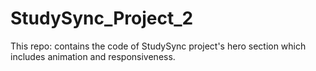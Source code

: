 # StudySync_Project_2
This repo: contains the code of StudySync project's hero section which includes animation and responsiveness.
